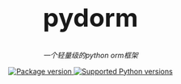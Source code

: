 <p align="center"><h1 style="font-size: 50px" align="center">pydorm</h1></p>
<p align="center">
    <em>一个轻量级的python orm框架</em>
</p>
<p align="center">
<a href="https://pypi.org/project/pydorm" target="_blank">
    <img src="https://img.shields.io/pypi/v/pydorm?color=%2334D058&label=pypi%20package" alt="Package version">
</a>
<a href="https://pypi.org/project/py-seal" target="_blank">
    <img src="https://img.shields.io/pypi/pyversions/fastapi.svg?color=%2334D058" alt="Supported Python versions">
</a>
</p>

